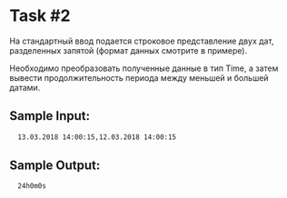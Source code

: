 # Task #2
На стандартный ввод подается строковое представление двух дат, разделенных запятой (формат данных смотрите в примере).

Необходимо преобразовать полученные данные в тип Time, а затем вывести продолжительность периода между меньшей и большей датами.



## Sample Input:
```bash
  13.03.2018 14:00:15,12.03.2018 14:00:15
```

## Sample Output:

```bash
  24h0m0s
```

